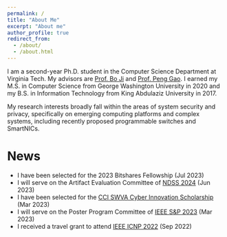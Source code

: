 ```yaml
---
permalink: /
title: "About Me"
excerpt: "About me"
author_profile: true
redirect_from: 
  - /about/
  - /about.html
---
```

I am a second-year Ph.D. student in the Computer Science Department at Virginia Tech. My advisors are [Prof. Bo Ji](https://people.cs.vt.edu/boji/) and [Prof.  Peng Gao](https://people.cs.vt.edu/penggao/). I earned my M.S. in Computer Science from George Washington University in 2020 and my B.S. in Information Technology from King Abdulaziz University in 2017.

My research interests broadly fall within the areas of system security and privacy, specifically on emerging computing platforms and complex systems, including recently proposed programmable switches and SmartNICs.

News
======
* I have been selected for the 2023 Bitshares Fellowship (Jul 2023)
* I will serve on the Artifact Evaluation Committee of [NDSS 2024](https://secartifacts.github.io/ndss2024/) (Jun 2023)
* I have been selected for the [CCI SWVA Cyber Innovation Scholarship](https://cyberinitiative-swva.org/) (Mar 2023)
* I will serve on the Poster Program Committee of [IEEE S&P 2023](https://www.ieee-security.org/TC/SP2023/cfposters.html) (Mar 2023)
* I received a travel grant to attend [IEEE ICNP 2022](https://icnp22.cs.ucr.edu/) (Sep 2022)

